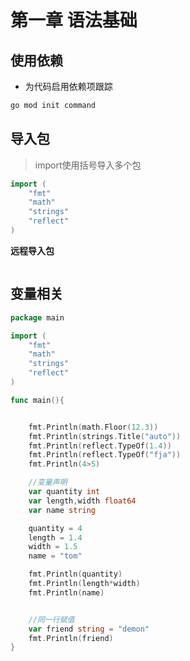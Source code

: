# 第一章 语法基础
## 使用依赖

- 为代码启用依赖项跟踪

```bash
go mod init command
```



## 导入包

>import使用括号导入多个包
```go
import (
	"fmt"
	"math"
	"strings"
	"reflect"
)
```
**远程导入包**



```go

```


## 变量相关
```go
package main

import (
	"fmt"
	"math"
	"strings"
	"reflect"
)

func main(){


	fmt.Println(math.Floor(12.3))
	fmt.Println(strings.Title("auto"))
	fmt.Println(reflect.TypeOf(1.4))
	fmt.Println(reflect.TypeOf("fja"))
	fmt.Println(4>5)

	//变量声明
	var quantity int
	var length,width float64
	var name string

	quantity = 4
	length = 1.4
	width = 1.5
	name = "tom"

	fmt.Println(quantity)
	fmt.Println(length*width)
	fmt.Println(name)


	//同一行赋值
	var friend string = "demon"
	fmt.Println(friend)
}

```